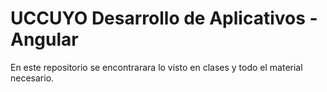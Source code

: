 # UCCUYO Desarrollo de Aplicativos - Angular
En este repositorio se encontrarara lo visto en clases y todo el material necesario.
